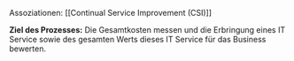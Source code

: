 Assoziationen: [[Continual Service Improvement (CSI)]]

**Ziel des Prozesses:**
Die Gesamtkosten messen und die Erbringung eines IT Service sowie des gesamten Werts dieses IT Service für das Business bewerten.